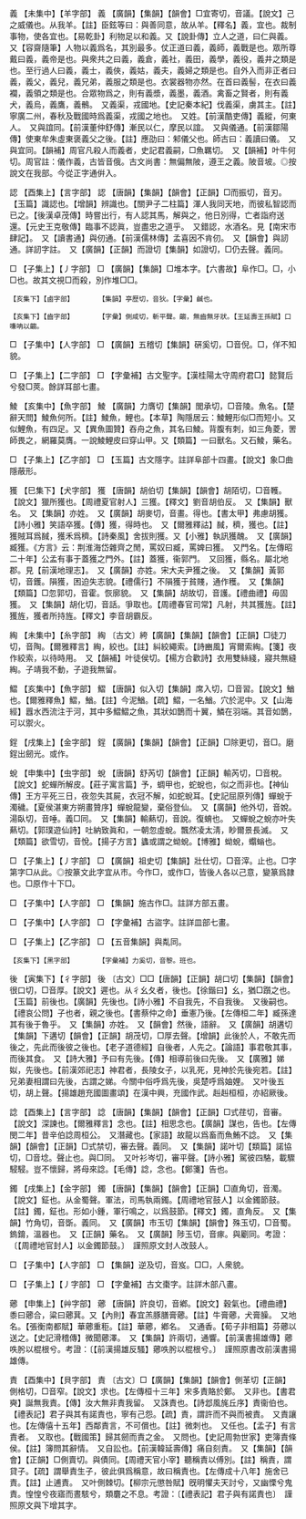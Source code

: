 <!-- { "loadSidebar": true } -->
義	【未集中】【羊字部】	義	【廣韻】【集韻】【韻會】□宜寄切，音議。【說文】己之威儀也。从我羊。【註】臣鉉等曰：與善同意，故从羊。【釋名】義，宜也。裁制事物，使各宜也。【易乾卦】利物足以和義。又【說卦傳】立人之道，曰仁與義。　又【容齋隨筆】人物以義爲名，其別最多。仗正道曰義，義師，義戰是也。眾所尊戴曰義，義帝是也。與衆共之曰義，義倉，義社，義田，義學，義役，義井之類是也。至行過人曰義，義士，義俠，義姑，義夫，義婦之類是也。自外入而非正者曰義，義父，義兒，義兄弟，義服之類是也。衣裳器物亦然。在首曰義髻，在衣曰義襴，義領之類是也。合眾物爲之，則有義漿，義墨，義酒。禽畜之賢者，則有義犬，義烏，義鷹，義鶻。　又義渠，戎國地。【史記秦本紀】伐義渠，虜其主。【註】寧廣二州，春秋及戰國時爲義渠，戎國之地也。　又姓。【前漢酷吏傳】義縱，何東人。　又與誼同。【前漢董仲舒傳】漸民以仁，摩民以誼。　又與儀通。【前漢鄒陽傳】使東牟朱虛東褒義父之後。【註】應劭曰：邾儀父也。師古曰：義讀曰儀。　又與宜同。【韻補】周官凡殺人而義者，史記君義嗣，□魚羈切。　又【韻補】叶牛何切。周官註：儀作義，古皆音俄。古文尚書：無偏無陂，遵王之義。陂音坡。◎按說文在我部。今從正字通倂入。

認	【酉集上】【言字部】	認	【唐韻】【集韻】【韻會】【正韻】□而振切，音刃。【玉篇】識認也。【增韻】辨識也。【關尹子二柱篇】渾人我同天地，而彼私智認而已之。【後漢卓茂傳】時嘗出行，有人認其馬，解與之，他日別得，亡者詣府送還。【元史王克敬傳】臨事不認眞，豈盡忠之道乎。　又錯認，水酒名。見【南宋市肆記】。　又【讀書通】與仞通。【前漢儒林傳】孟喜因不肯仞。　又【韻會】與訒通。詳訒字註。　又【廣韻】【正韻】而證切【集韻】如證切，□仍去聲。義同。

□	【子集上】【丿字部】	□	【廣韻】【集韻】□堆本字。【六書故】阜作□。□，小□也。故其文視□而殺，別作堆□□。

	【亥集下】【鹵字部】		【集韻】亭歷切，音狄。【字彙】鹹也。

	【亥集下】【齒字部】		【字彙】側咸切，斬平聲。齺，無齒無牙狀。【王延壽王孫賦】口嗛呥以齺。

□	【子集中】【人字部】	□	【廣韻】五稽切【集韻】硏奚切，□音倪。□，佯不知貌。

□	【子集上】【二字部】	□	【字彙補】古文聖字。【漢桂陽太守周府君□】懿賢后兮發□莢。餘詳耳部七畫。

鯪	【亥集中】【魚字部】	鯪	【廣韻】力膺切【集韻】閭承切，□音陵。魚名。【楚辭天問】鯪魚何所。【註】鯪魚，鯉也。【本草】陶隱居云：鯪鯉形似□而短小。又似鯉魚，有四足。又【異魚圖贊】吞舟之魚，其名曰鯪。背腹有刺，如三角菱，罟師畏之，網羅莫膺。一說鯪鯉皮曰穿山甲。又【類篇】一曰獸名。又石鯪，藥名。

□	【子集上】【乙字部】	□	【玉篇】古文隱字。註詳阜部十四畫。【說文】象□曲隱蔽形。

獲	【巳集下】【犬字部】	獲	【唐韻】胡伯切【集韻】【韻會】胡陌切，□音韄。【說文】獵所獲也。【周禮夏官射人】三獲。【釋文】劉音胡伯反。　又【集韻】獸名。　又【集韻】亦姓。　又【廣韻】胡麥切，音畫。得也。【書太甲】弗慮胡獲。【詩小雅】笑語卒獲。【傳】獲，得時也。　又【爾雅釋詁】馘，穧，獲也。【註】獲賊耳爲馘，獲禾爲穧。【詩秦風】舍拔則獲。又【小雅】執訊獲醜。　又【廣韻】臧獲。《方言》云：荆淮海岱雜齊之閒，罵奴曰臧，罵婢曰獲。　又門名。【左傳昭二十年】公孟有事于蓋獲之門外。【註】蓋獲，衞郭門。　又回獲，縣名。屬北地郡。見【前漢地理志】。　又【廣韻】亦姓。宋大夫尹獲之後。　又【集韻】黃郭切，音鑊。隕獲，困迫失志貌。【禮儒行】不隕獲于貧賤，通作穫。　又【集韻】【類篇】□忽郭切，音霍。恢廓貌。　又【集韻】胡故切，音護。【禮曲禮】毋固獲。　又【集韻】胡化切，音話。爭取也。【周禮春官司常】凡射，共其獲旌。【註】獲旌，獲者所持旌。【釋文】李音胡霸反。

綯	【未集中】【糸字部】	綯	〔古文〕絝【廣韻】【集韻】【韻會】【正韻】□徒刀切，音陶。【爾雅釋言】綯，絞也。【註】糾絞繩索。【詩豳風】宵爾索綯。【箋】夜作絞索，以待時用。　又【韻補】叶徒侯切。【楊方合歡詩】衣用雙絲綫，寢共無縫綯。子靖我不動，子遊我無留。

鰼	【亥集中】【魚字部】	鰼	【唐韻】似入切【集韻】席入切，□音習。【說文】鰌也。【爾雅釋魚】鰼，鰌。【註】今泥鰌。【疏】鰼，一名鰌。穴於泥中。又【山海經】囂水西流注于河，其中多鰼鰼之魚，其狀如鵲而十翼，鱗在羽端。其音如鵲，可以禦火。

鋥	【戌集上】【金字部】	鋥	【廣韻】【集韻】【韻會】【正韻】□除更切，音□。磨鋥出劒光。或作。

蛻	【申集中】【虫字部】	蛻	【唐韻】舒芮切【韻會】【正韻】輸芮切，□音稅。【說文】蛇蟬所解皮。【莊子寓言篇】予，蜩甲也，蛇蛻也，似之而非也。【神仙傳】王方平死三日，夜忽失其屍，衣冠不解，如蛇蛻耳。【史記屈原列傳】蟬蛻于濁穢。【夏侯湛東方朔畫贊序】蟬蛻龍變，棄俗登仙。　又【廣韻】他外切，音娧。湯臥切，音唾。義□同。　又【集韻】輸爇切，音說。復蜟也。　又蟬蛻之蛻亦叶失爇切。【郭璞遊仙詩】吐納致眞和，一朝忽虛蛻。飄然凌太淸，眇爾景長滅。　又【類篇】欲雪切，音悅。【揚子方言】蠭或謂之蚴蛻。【博雅】蚴蛻，蠮螉也。

□	【子集上】【丿字部】	□	【廣韻】祖史切【集韻】壯仕切，□音滓。止也。□字第字□从此。◎按篆文此字宜从巿。今作□，或作□，皆後人各以己意，變篆爲隷也。□原作十下□。

□	【子集中】【人字部】	□	【集韻】施古作□。註詳方部五畫。

□	【子集中】【人字部】	□	【字彙補】古盜字。註詳皿部七畫。

□	【子集上】【乙字部】	□	【五音集韻】與亃同。

	【亥集下】【黑字部】		【字彙補】力奚切，音黎。班也。

後	【寅集下】【彳字部】	後	〔古文〕□□【唐韻】【正韻】胡口切【集韻】【韻會】很口切，□音厚。【說文】遲也。从彳幺夂者，後也。【徐鍇曰】幺，猶□躓之也。【玉篇】前後也。【廣韻】先後也。【詩小雅】不自我先，不自我後。　又後嗣也。【禮哀公問】子也者，親之後也。【書蔡仲之命】垂憲乃後。【左傳桓二年】臧孫達其有後于魯乎。　又【集韻】亦姓。　又【韻會】然後，語辭。　又【廣韻】胡遘切【集韻】下遘切【韻會】【正韻】胡茂切，□厚去聲。【增韻】此後於人，不敢先而後之，先此而後彼之後也。【老子道德經】自後者，人先之。【論語】事君敬其事，而後其食。　又【詩大雅】予曰有先後。【傳】相導前後曰先後。　又【廣雅】娣姒，先後也。【前漢郊祀志】神君者，長陵女子，以乳死，見神於先後宛若。【註】兄弟妻相謂曰先後，古謂之娣。今關中俗呼爲先後，吳楚呼爲妯娌。　又叶後五切，胡上聲。【揚雄趙充國圖畫頌】在漢中興，充國作武。赳赳桓桓，亦紹厥後。

諗	【酉集上】【言字部】	諗	【唐韻】【集韻】【韻會】【正韻】□式荏切，音審。【說文】深諫也。【爾雅釋言】念也。【註】相思念也。【廣韻】謀也，告也。【左傳閔二年】昔辛伯諗周桓公。　又潛藏也。【家語】故龍以爲畜而魚鮪不諗。　又【集韻】【韻會】【正韻】□式禁切，審去聲。義同。　又【集韻】諾叶切【類篇】諾協切，□音埝。聲止也。與□同。　又叶衫岑切，審平聲。【詩小雅】駕彼四駱，載驟駸駸。豈不懷歸，將母來諗。【毛傳】諗，念也。【鄭箋】告也。

鐲	【戌集上】【金字部】	鐲	【唐韻】【集韻】【韻會】【正韻】□直角切，音濁。【說文】鉦也。从金蜀聲。軍法，司馬執兩鐲。【周禮地官鼓人】以金鐲節鼓。【註】鐲，鉦也。形如小鍾，軍行鳴之，以爲鼓節。【釋文】鐲，直角反。　又【集韻】竹角切，音斲。義同。　又【廣韻】市玉切【集韻】【韻會】殊玉切，□音蜀。鎢錥，溫器也。　又【正韻】藥名。　又【廣韻】陟玉切，音瘃。與劚同。考證：〔【周禮地官封人】以金鐲節鼓。〕　謹照原文封人改鼓人。 

□	【子集中】【人字部】	□	【集韻】逆及切，音岌。□□，人衆貌。

□	【子集上】【丿字部】	□	【字彙補】古文棗字。註詳木部八畫。

薌	【申集上】【艸字部】	薌	【唐韻】許良切，音鄕。【說文】穀氣也。【禮曲禮】黍曰薌合，粱曰薌萁。又【內則】春宜羔豚膳膏薌。【註】牛膏薌，犬膏臊。　又地名。【張衡南都賦】華薌重秬。【註】華薌，鄕名。　又通香。【荀子非相篇】芬薌以送之。【史記滑稽傳】微聞薌澤。　又【集韻】許兩切，通響。【前漢書揚雄傳】薌呹肹以棍根兮。考證：〔【前漢揚雄反騷】薌呹肹以棍根兮。〕　謹照原書改前漢書揚雄傳。 

責	【酉集中】【貝字部】	責	〔古文〕□【廣韻】【集韻】【韻會】側革切【正韻】側格切，□音窄。【說文】求也。【左傳桓十三年】宋多責賂於鄭。　又非也。【書君奭】誕無我責。【傳】汝大無非責我留。　又誅責也。【詩邶風旄丘序】責衞伯也。【禮表記】君子與其有諾責也，寧有己怨。【疏】責，謂許而不與而被責。　又責讓也。【左傳僖十五年】西鄰責言，不可償也。【註】微刺也。　又任也。【孟子】有言責者。　又取也。【戰國策】歸其劒而責之金。　又問也。【史記周勃世家】吏簿責條侯。【註】簿問其辭情。　又自訟也。【前漢韓延壽傳】痛自刻責。　又【集韻】【韻會】【正韻】□側賣切。與債同。【周禮天官小宰】聽稱責以傅別。【註】稱責，謂貸子。【疏】謂舉責生子，彼此俱爲稱意，故曰稱責也。【左傳成十八年】施舍已責。【註】止逋責。　又叶側棘切。【柳宗元懲咎賦】旣明懼夫天討兮，又幽慄兮鬼責。惶惶兮夜寤而晝駭兮，類麏之不息。考證：〔【禮表記】君子與有諾責也〕　謹照原文與下增其字。 

